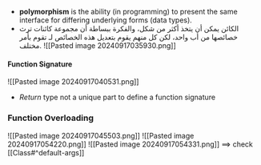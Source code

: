 - **polymorphism** is the ability (in programming) to present the same interface for differing underlying forms (data types).
- الكائن يمكن أن يتخذ أكثر من شكل، والفكرة ببساطة أن مجموعة كائنات ترث خصائصها من أب واحد، لكن كل منهم يقوم بتعديل هذه الخصائص لـ تقوم بأمر مختلف.
![[Pasted image 20240917035930.png]]

#### Function Signature 
![[Pasted image 20240917040531.png]]
- *Return* type not a unique part to define a function signature 


### Function Overloading
![[Pasted image 20240917045503.png]]
![[Pasted image 20240917054220.png]]
![[Pasted image 20240917054331.png]]
==> check [[Class#^default-args]]


